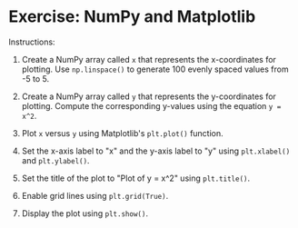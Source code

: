 # Exercise: NumPy and Matplotlib
Instructions:
1. Create a NumPy array called `x` that represents the x-coordinates for plotting. Use `np.linspace()` to generate 100 evenly spaced values from -5 to 5.

2. Create a NumPy array called `y` that represents the y-coordinates for plotting. Compute the corresponding y-values using the equation `y = x^2`.

3. Plot `x` versus `y` using Matplotlib's `plt.plot()` function.

4. Set the x-axis label to "x" and the y-axis label to "y" using `plt.xlabel()` and `plt.ylabel()`.

5. Set the title of the plot to "Plot of y = x^2" using `plt.title()`.

6. Enable grid lines using `plt.grid(True)`.

7. Display the plot using `plt.show()`.


